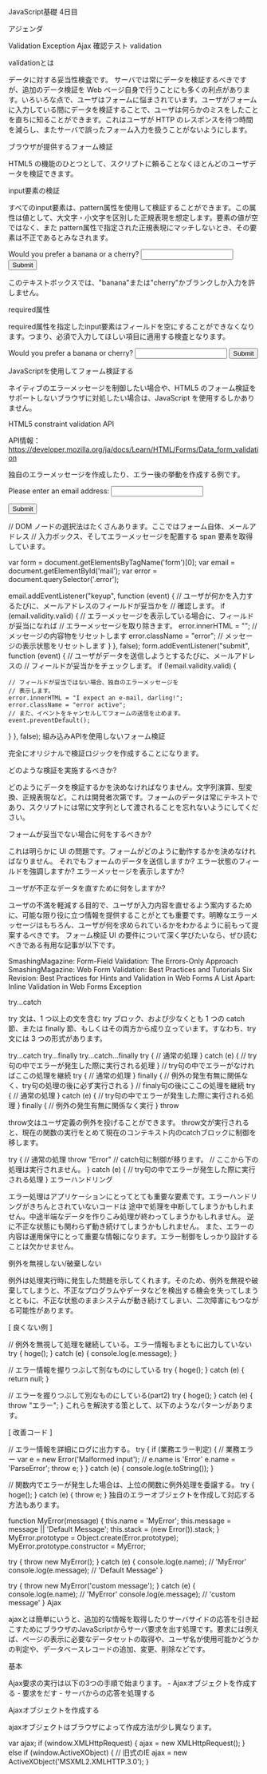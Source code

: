 JavaScript基礎 4日目

アジェンダ

Validation
Exception
Ajax
確認テスト
validation

validationとは

データに対する妥当性検査です。 サーバでは常にデータを検証するべきですが、追加のデータ検証を Web ページ自身で行うことにも多くの利点があります。いろいろな点で、ユーザはフォームに悩まされています。ユーザがフォームに入力している間にデータを検証することで、ユーザは何らかのミスをしたことを直ちに知ることができます。これはユーザが HTTP のレスポンスを待つ時間を減らし、またサーバで誤ったフォーム入力を扱うことがないようにします。

ブラウザが提供するフォーム検証

HTML5 の機能のひとつとして、スクリプトに頼ることなくほとんどのユーザデータを検証できます。

input要素の検証

すべてのinput要素は、pattern属性を使用して検証することができます。この属性は値として、大文字・小文字を区別した正規表現を想定します。要素の値が空ではなく、また pattern属性で指定された正規表現にマッチしないとき、その要素は不正であるとみなされます。

<form>
  <label for="choose">Would you prefer a banana or a cherry?</label>
  <input id="choose" name="i_like" pattern="banana|cherry">
  <button>Submit</button>
</form>
このテキストボックスでは、"banana"または"cherry"かブランクしか入力を許しません。

required属性

required属性を指定したinput要素はフィールドを空にすることができなくなります。つまり、必須で入力してほしい項目に適用する検査となります。

<form>
  <label for="choose">Would you prefer a banana or cherry?</label>
  <input id="choose" name="i_like" pattern="banana|cherry" required>
  <button>Submit</button>
</form>
JavaScriptを使用してフォーム検証する

ネイティブのエラーメッセージを制御したい場合や、HTML5 のフォーム検証をサポートしないブラウザに対処したい場合は、JavaScript を使用するしかありません。

HTML5 constraint validation API

API情報：https://developer.mozilla.org/ja/docs/Learn/HTML/Forms/Data_form_validation

独自のエラーメッセージを作成したり、エラー後の挙動を作成する例です。

<form novalidate>
  <p>
    <label for="mail">
      <span>Please enter an email address:</span>
      <input type="email" id="mail" name="mail">
      <span class="error" aria-live="polite"></span>
    </label>
  <p>
  <button>Submit</button>
</form>
// DOM ノードの選択法はたくさんあります。ここではフォーム自体、メールアドレス
// 入力ボックス、そしてエラーメッセージを配置する span 要素を取得しています。

var form  = document.getElementsByTagName('form')[0];
var email = document.getElementById('mail');
var error = document.querySelector('.error');

email.addEventListener("keyup", function (event) {
  // ユーザが何かを入力するたびに、メールアドレスのフィールドが妥当かを
  // 確認します。
  if (email.validity.valid) {
    // エラーメッセージを表示している場合に、フィールドが妥当になれば
    // エラーメッセージを取り除きます。
    error.innerHTML = ""; // メッセージの内容物をリセットします
    error.className = "error"; // メッセージの表示状態をリセットします
  }
}, false);
form.addEventListener("submit", function (event) {
  // ユーザがデータを送信しようとするたびに、メールアドレスの
  // フィールドが妥当かをチェックします。
  if (!email.validity.valid) {

    // フィールドが妥当ではない場合、独自のエラーメッセージを
    // 表示します。
    error.innerHTML = "I expect an e-mail, darling!";
    error.className = "error active";
    // また、イベントをキャンセルしてフォームの送信を止めます。
    event.preventDefault();
  }
}, false);
組み込みAPIを使用しないフォーム検証

完全にオリジナルで検証ロジックを作成することになります。

どのような検証を実施するべきか?

どのようにデータを検証するかを決めなければなりません。文字列演算、型変換、正規表現など。これは開発者次第です。フォームのデータは常にテキストであり、スクリプトには常に文字列として渡されることを忘れないようにしてください。

フォームが妥当でない場合に何をするべきか?

これは明らかに UI の問題です。フォームがどのように動作するかを決めなければなりません。 それでもフォームのデータを送信しますか? エラー状態のフィールドを強調しますか? エラーメッセージを表示しますか?

ユーザが不正なデータを直すために何をしますか?

ユーザの不満を軽減する目的で、ユーザが入力内容を直せるよう案内するために、可能な限り役に立つ情報を提供することがとても重要です。明瞭なエラーメッセージはもちろん、ユーザが何を求められているかをわかるように前もって提案するべきです。 フォーム検証 UI の要件について深く学びたいなら、ぜひ読むべきである有用な記事が以下です。

SmashingMagazine: Form-Field Validation: The Errors-Only Approach
SmashingMagazine: Web Form Validation: Best Practices and Tutorials
Six Revision: Best Practices for Hints and Validation in Web Forms
A List Apart: Inline Validation in Web Forms
Exception

try...catch

try 文は、1 つ以上の文を含む try ブロック、および少なくとも 1 つの catch 節、または finally 節、もしくはその両方から成り立っています。すなわち、try 文には 3 つの形式があります。

try...catch
try...finally
try...catch...finally
try {
  // 通常の処理
} catch (e) {
  // try句の中でエラーが発生した際に実行される処理
}
// try句の中でエラーがなければここの処理を継続
try {
  // 通常の処理
} finally {
  // 例外の発生有無に関係なく、try句の処理の後に必ず実行される
}
// finaly句の後にここの処理を継続
try {
  // 通常の処理
} catch (e) {
  // try句の中でエラーが発生した際に実行される処理
} finally {
  // 例外の発生有無に関係なく実行
}
throw

throw文はユーザ定義の例外を投げることができます。 throw文が実行されると、現在の関数の実行をとめて現在のコンテキスト内のcatchブロックに制御を移します。

try {
  // 通常の処理
  throw "Error" // catch句に制御が移ります。
  // ここから下の処理は実行されません。
} catch (e) {
  // try句の中でエラーが発生した際に実行される処理
}
エラーハンドリング

エラー処理はアプリケーションにとってとても重要な要素です。エラーハンドリングがきちんとされていないコードは 途中で処理を中断してしまうかもしれません。中途半端なデータを作りこみ処理が終わってしまうかもしれません。 逆に不正な状態にも関わらず動き続けてしまうかもしれません。 また、エラーの内容は運用保守にとって重要な情報になります。エラー制御をしっかり設計することは欠かせません。

例外を無視しない/破棄しない

例外は処理実行時に発生した問題を示してくれます。そのため、例外を無視や破棄してしまうと、不正なプログラムやデータなどを検出する機会を失ってしまうとともに、不正な状態のままシステムが動き続けてしまい、二次障害にもつながる可能性があります。

[ 良くない例 ]

// 例外を無視して処理を継続している。エラー情報もまともに出力していない
try {
  hoge();
} catch (e) {
  console.log(e.message);
}

// エラー情報を握りつぶして別なものにしている
try {
  hoge();
} catch (e) {
  return null;
}

// エラーを握りつぶして別なものにしている(part2)
try {
  hoge();
} catch (e) {
  throw "エラー";
}
これらを解決する策として、以下のようなパターンがあります。

[ 改善コード ]

// エラー情報を詳細にログに出力する。
try {
  if (業務エラー判定) {
    // 業務エラー
    var e = new Error('Malformed input'); // e.name is 'Error'
    e.name = 'ParseError';
    throw e;
  }
} catch (e) {
  console.log(e.toString());
}


// 関数内でエラーが発生した場合は、上位の関数に例外処理を委譲する。
try {
  hoge();
} catch (e) {
  throw e;
}
独自のエラーオブジェクトを作成して対応する方法もあります。

function MyError(message) {
  this.name = 'MyError';
  this.message = message || 'Default Message';
  this.stack = (new Error()).stack;
}
MyError.prototype = Object.create(Error.prototype);
MyError.prototype.constructor = MyError;

try {
  throw new MyError();
} catch (e) {
  console.log(e.name);     // 'MyError'
  console.log(e.message);  // 'Default Message'
}

try {
  throw new MyError('custom message');
} catch (e) {
  console.log(e.name);     // 'MyError'
  console.log(e.message);  // 'custom message'
}
Ajax

ajaxとは簡単にいうと、追加的な情報を取得したりサーバサイドの応答を引き起こすためにブラウザのJavaScriptからサーバ要求を出す処理です。要求には例えば、ページの表示に必要なデータセットの取得や、ユーザ名が使用可能かどうかの判定や、データベースレコードの追加、変更、削除などです。

基本

Ajax要求の実行は以下の3つの手順で始まります。 - Ajaxオブジェクトを作成する - 要求をだす - サーバからの応答を処理する

Ajaxオブジェクトを作成する

ajaxオブジェクトはブラウザによって作成方法が少し異なります。

var ajax;
if (window.XMLHttpRequest) {
  ajax = new XMLHttpRequest();
} else if (window.ActiveXObject) { // 旧式のIE
  ajax = new ActiveXObject('MSXML2.XMLHTTP.3.0');
}
